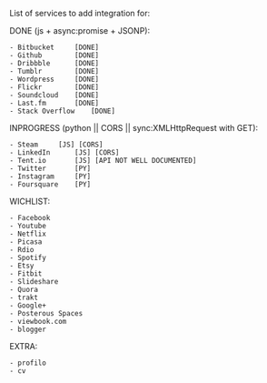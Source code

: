 List of services to add integration for:

DONE (js + async:promise + JSONP):

    - Bitbucket		[DONE]
    - Github		[DONE]
    - Dribbble		[DONE]
    - Tumblr		[DONE]
    - Wordpress 	[DONE]
    - Flickr		[DONE]
    - Soundcloud	[DONE]
    - Last.fm		[DONE]
    - Stack Overflow	[DONE]

INPROGRESS (python || CORS || sync:XMLHttpRequest with GET):

    - Steam		[JS] [CORS]
    - LinkedIn		[JS] [CORS]
    - Tent.io		[JS] [API NOT WELL DOCUMENTED]
    - Twitter		[PY]
    - Instagram		[PY]
    - Foursquare	[PY]

WICHLIST:

    - Facebook
    - Youtube
    - Netflix
    - Picasa
    - Rdio
    - Spotify
    - Etsy
    - Fitbit
    - Slideshare
    - Quora
    - trakt
    - Google+
    - Posterous Spaces
    - viewbook.com
    - blogger

EXTRA:

    - profilo
    - cv
